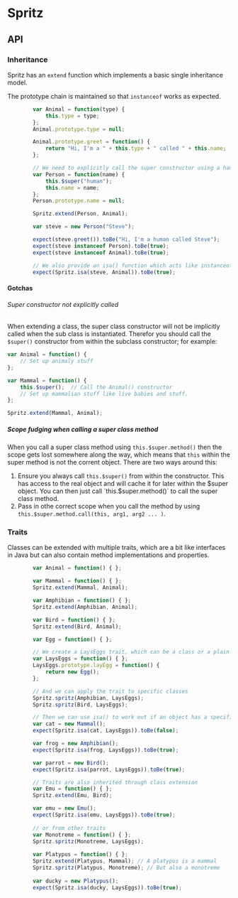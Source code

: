 # Spritz
## API
### Inheritance
Spritz has an `extend` function which implements a basic single inheritance model.

The prototype chain is maintained so that `instanceof` works as expected.

```js
		var Animal = function(type) {
			this.type = type;
		};
		Animal.prototype.type = null;

		Animal.prototype.greet = function() {
			return "Hi, I'm a " + this.type + " called " + this.name;
		};

		// We need to explicitly call the super constructor using a handy $super property.
		var Person = function(name) {
			this.$super("human");
			this.name = name;
		};
		Person.prototype.name = null;

		Spritz.extend(Person, Animal);

		var steve = new Person("Steve");

		expect(steve.greet()).toBe("Hi, I'm a human called Steve");
		expect(steve instanceof Person).toBe(true);
		expect(steve instanceof Animal).toBe(true);

		// We also provide an isa() function which acts like instanceof
		expect(Spritz.isa(steve, Animal)).toBe(true);
```

#### Gotchas

###### Super constructor not explicitly called
When extending a class, the super class constructor will not be implicitly called when the sub class is instantiated. Therefor you should call the `$super()` constructor from within the subclass constructor; for example:

```js
var Animal = function() {
	// Set up animaly stuff
};

var Mammal = function() {
	this.$super();	// Call the Animal() constructor
	// Set up mammalian stuff like live babies and stuff.
};

Spritz.extend(Mammal, Animal);
```

##### Scope fudging when calling a super class method
When you call a super class method using `this.$super.method()` then the scope gets lost somewhere along the way, which means that `this` within the super method is not the corrent object. There are two ways around this:

1. Ensure you always call `this.$super()` from within the constructor. This has access to the real object and will cache it for later within the $super object. You can then just call `this.$super.method()` to call the super class method.
2. Pass in othe correct scope when you call the method by using `this.$super.method.call(this, arg1, arg2 ... )`. 

### Traits
Classes can be extended with multiple traits, which are a bit like interfaces in Java but can also contain method implementations and properties.

```js
		var Animal = function() { };

		var Mammal = function() { };
		Spritz.extend(Mammal, Animal);

		var Amphibian = function() { };
		Spritz.extend(Amphibian, Animal);

		var Bird = function() { };
		Spritz.extend(Bird, Animal);

		var Egg = function() { };

		// We create a LaysEggs trait, which can be a class or a plain old object
		var LaysEggs = function() { };
		LaysEggs.prototype.layEgg = function() {
			return new Egg();
		};

		// And we can apply the trait to specific classes
		Spritz.spritz(Amphibian, LaysEggs);
		Spritz.spritz(Bird, LaysEggs);

		// Then we can use isa() to work out if an object has a specific trait
		var cat = new Mammal();
		expect(Spritz.isa(cat, LaysEggs)).toBe(false);

		var frog = new Amphibian();
		expect(Spritz.isa(frog, LaysEggs)).toBe(true);

		var parrot = new Bird();
		expect(Spritz.isa(parrot, LaysEggs)).toBe(true);

		// Traits are also inherited through class extension
		var Emu = function() { };
		Spritz.extend(Emu, Bird);

		var emu = new Emu();
		expect(Spritz.isa(emu, LaysEggs)).toBe(true);
		
		// or from other traits
		var Monotreme = function() { };
		Spritz.spritz(Monotreme, LaysEggs);
		
		var Platypus = function() { };
		Spritz.extend(Platypus, Mammal); // A platypus is a mammal
		Spritz.spritz(Platypus, Monotreme); // But also a monotreme
		
		var ducky = new Platypus();
		expect(Spritz.isa(ducky, LaysEggs)).toBe(true);
```
